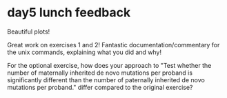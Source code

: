 # day5 lunch feedback

Beautiful plots!

Great work on exercises 1 and 2! Fantastic documentation/commentary for the unix commands, explaining what you did and why!

For the optional exercise, how does your approach to "Test whether the number of maternally inherited de novo mutations per proband is significantly different than the number of paternally inherited de novo mutations per proband." differ compared to the original exercise?
